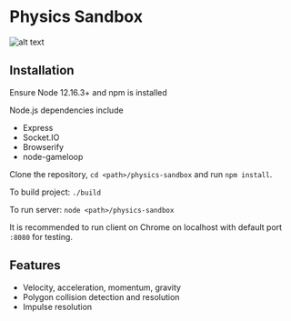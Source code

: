# Physics Sandbox 

![alt text](https://github.com/imdividual/physics-sandbox/blob/master/poster.png "")

## Installation

Ensure Node 12.16.3+ and npm is installed 

Node.js dependencies include 
* Express
* Socket.IO
* Browserify
* node-gameloop

Clone the repository, `cd <path>/physics-sandbox` and run `npm install`. 

To build project: `./build`

To run server: `node <path>/physics-sandbox`

It is recommended to run client on Chrome on localhost with default port `:8080` for testing.

## Features

* Velocity, acceleration, momentum, gravity
* Polygon collision detection and resolution
* Impulse resolution
